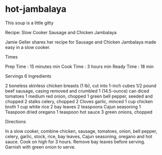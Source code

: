 # hot-jambalaya
This soup is a little gitty
<html>
<head>
<body>
<p>
Recipe: Slow Cooker Sausage and Chicken Jambalaya

Jamie Geller shares her recipe for Sausage and Chicken Jambalaya made easy in a slow cooker.

Times

Prep Time : 15 minutes min
Cook Time : 3 hours min
Ready Time : 18 min

Servings
6
Ingredients

2 boneless skinless chicken breasts (1 lb), cut into 1-inch cubes
1/2 pound beef sausage, casing removed and crumbled
1 (14.5-ounce) can diced tomatoes
1 medium red onion, chopped
1 green bell pepper, seeded and chopped
2 stalks celery, chopped
2 Cloves garlic, minced
1 cup chicken broth
1 cup white rice
2 bay leaves
2 teaspoons Cajun seasoning
1 Teaspoon dried oregano
1 teaspoon hot sauce
3 green onions, chopped 

Directions

In a slow cooker, combine chicken, sausage, tomatoes, onion, bell pepper, celery, garlic, stock, rice, bay leaves, Cajun seasoning, oregano and hot sauce. Cook on high for 3 hours. Remove bay leaves before serving. Garnish with green onion to serve.
</p>
<body>
</head>
</html>
